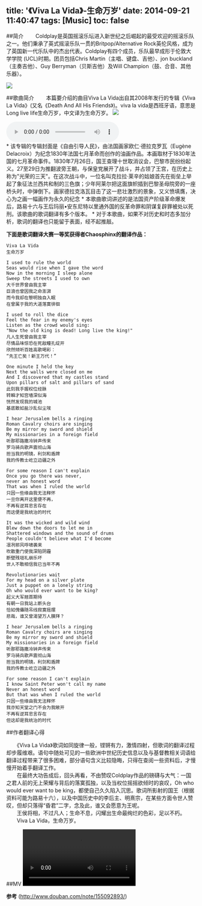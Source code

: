 title: '《Viva La Vida》-生命万岁'
date: 2014-09-21 11:40:47
tags: [Music]
toc: false
---

##简介
　　Coldplay是英国摇滚乐坛进入新世纪之后崛起的最受欢迎的摇滚乐队之一。他们秉承了英式摇滚乐队一贯的Britpop/Alternative Rock英伦风格，成为了英国新一代乐队中的杰出代表。Coldplay有四个成员，乐队最早成形于伦敦大学学院 (UCL)时期。团员包括Chris Martin（主唱、键盘、吉他）、jon buckland（主奏吉他）、Guy Berryman（贝斯吉他）及Will Champion（鼓、合音、其他乐器）。

![](/img/《viva-la-vida》-生命万岁/viva3.jpg)

##歌曲简介
　　本篇要介绍的曲目Viva La Vida出自其2008年发行的专辑《Viva La Vida》(又名《Death And All His Friends》)。viva la vida是西班牙语，意思是Long live life生命万岁，中文译为生命万岁。
![](/img/《viva-la-vida》-生命万岁/viva1.jpg)
<div>
<audio src="/img/《viva-la-vida》-生命万岁/b.mp3" controls="controls" preload="auto" /></div>
* 该专辑的专辑封面是《自由引导人民》，由法国画家欧仁·德拉克罗瓦（Eugène Delacroix）为纪念1830年法国七月革命而创作的油画作品。本画取材于1830年法国的七月革命事件。1830年7月26日，国王查理十世取消议会，巴黎市民纷纷起义。27至29日为推翻波旁王朝，与保皇党展开了战斗，并占领了王宫，在历史上称为"光荣的三天"。在这次战斗中，一位名叫克拉拉·莱辛的姑娘首先在街垒上举起了象征法兰西共和制的三色旗；少年阿莱尔把这面旗帜插到巴黎圣母院旁的一座桥头时，中弹倒下。画家德拉克洛瓦目击了这一悲壮激烈的景象，又义愤填膺，决心为之画一幅画作为永久的纪念
* 本歌曲歌词讲述的是法国资产阶级革命爆发后，路易十六与王后玛丽•安东尼特以里通外国的反革命罪和阴谋复辟罪被处以死刑。该歌曲的歌词翻译有多个版本。
* 对于本歌曲，如果不对历史和时态多加分析，歌词的翻译也只能留于表面，经不起推敲。


**下面是歌词翻译大赛一等奖获得者Chaosphinx的翻译作品：**


    Viva La Vida
    生命万岁  
    
    I used to rule the world  
    Seas would rise when I gave the word  
    Now in the morning I sleep alone  
    Sweep the streets I used to own  
    大千世界曾由我主宰  
    巨浪也曾因我之命澎湃  
    而今我却在黎明独自入眠  
    在曾属于我的大道落寞徘徊  
    
    I used to roll the dice  
    Feel the fear in my enemy's eyes  
    Listen as the crowd would sing:  
    "Now the old king is dead! Long live the king!"  
    凡人生死曾由我主宰  
    尽情品味惊恐在死敌瞳孔绽开  
    欣然倾听百姓高歌喝彩：  
    “先王亡矣！新王万代！”  
    
    One minute I held the key  
    Next the walls were closed on me  
    And I discovered that my castles stand  
    Upon pillars of salt and pillars of sand  
    此刻我手握权位经脉  
    转瞬才知宫墙深似海  
    恍然发现我的城池  
    基底散如盐沙乱似尘埃  
    
    I hear Jerusalem bells a ringing  
    Roman Cavalry choirs are singing  
    Be my mirror my sword and shield  
    My missionaries in a foreign field  
    听那耶路撒冷钟声传来  
    罗马骑兵歌声震彻山海  
    担当我的明镜，利剑和盾牌  
    我的传教士屹立边疆之外  
    
    For some reason I can't explain  
    Once you go there was never,  
    never an honest word  
    That was when I ruled the world  
    只因一些缘由我无法释怀  
    一旦你离开这里便不再，  
    不再有逆耳忠言存在  
    而这便是我统治的时代  
    
    It was the wicked and wild wind  
    Blew down the doors to let me in  
    Shattered windows and the sound of drums  
    People couldn't believe what I'd become  
    凛冽邪风呼啸袭来  
    吹散重门使我深陷阴霾  
    断壁残垣礼崩乐坏  
    世人不敢相信我已当年不再  
    
    Revolutionaries wait  
    For my head on a silver plate  
    Just a puppet on a lonely string  
    Oh who would ever want to be king?  
    起义大军翘首期待  
    有朝一日我站上断头台  
    恰如傀儡随吊线寂寞摇摆  
    悲哉，谁又曾渴望万人膜拜？  
    
    I hear Jerusalem bells a ringing  
    Roman Cavalry choirs are singing  
    Be my mirror my sword and shield  
    My missionaries in a foreign field  
    听那耶路撒冷钟声传来  
    罗马骑兵歌声震彻山海  
    担当我的明镜，利剑和盾牌  
    我的传教士屹立边疆之外  
    
    For some reason I can't explain  
    I know Saint Peter won't call my name  
    Never an honest word  
    But that was when I ruled the world  
    只因一些缘由我无法释怀  
    我亦知天堂之门不会为我敞开  
    不再有逆耳忠言存在  
    但这却是我统治的时代

##作者翻译心得

　　《Viva La Vida》歌词如同旋律一般，铿锵有力，激情四射，但歌词的翻译过程却步履维艰。语句中随处可见的一些欧洲中世纪历史信息以及与基督教相关词语给翻译过程带来了很多困难，部分语句含义比较隐晦，只得在查阅一些资料后，才慢慢开始着手翻译工作。  
　　在最终大功告成后，回头再看，不由赞叹Coldplay作品的磅礴与大气：一国之君人前的无上荣耀与背后的落寞孤独，以及当权位摇摇欲倾时的哀叹，Oh who would ever want to be king，都使自己久久陷入沉思。歌词所影射的国王（根据资料可能为路易十六），以及中国历史中的李后主、明熹宗，在某些方面令世人赞叹，但却只落得“昏君”二字，念及此，谁又会愿意为王呢。  
　　王侯将相，不过凡人；生命不息，闪耀出生命最绚烂的色彩，足以不朽。  
　　Viva La Vida，生命万岁。

##MV
<video controls="controls" src="/img/《viva-la-vida》-生命万岁/a.mp4" ></video>


**参考**
(http://www.douban.com/note/155092893/)
